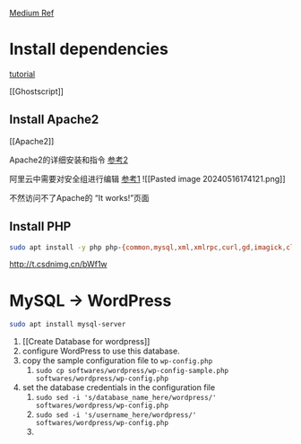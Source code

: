 [Medium Ref](https://medium.com/@sabinjoshi044/how-to-install-wordpress-on-ubuntu-a-step-by-step-guide-bad460da8fa5)

# Install dependencies
[tutorial](https://ubuntu.com/tutorials/install-and-configure-wordpress#2-install-dependencies)


[[Ghostscript]]
## Install Apache2

[[Apache2]]

Apache2的详细安装和指令
[参考2](http://t.csdnimg.cn/NsxqT)

阿里云中需要对安全组进行编辑
[参考1](http://t.csdnimg.cn/GsnIq)
![[Pasted image 20240516174121.png]]

不然访问不了Apache的 “It works!”页面
## Install PHP
```bash
sudo apt install -y php php-{common,mysql,xml,xmlrpc,curl,gd,imagick,cli,dev,imap,mbstring,opcache,soap,zip,intl}
```
http://t.csdnimg.cn/bWf1w
# MySQL -> WordPress
```Bash
sudo apt install mysql-server
```
1. [[Create Database for wordpress]]
2. configure WordPress to use this database.
3. copy the sample configuration file to `wp-config.php`
	1. `sudo cp softwares/wordpress/wp-config-sample.php softwares/wordpress/wp-config.php`
4. set the database credentials in the configuration file
	1. `sudo sed -i 's/database_name_here/wordpress/' softwares/wordpress/wp-config.php`
	2. `sudo sed -i 's/username_here/wordpress/' softwares/wordpress/wp-config.php`
	3. 
